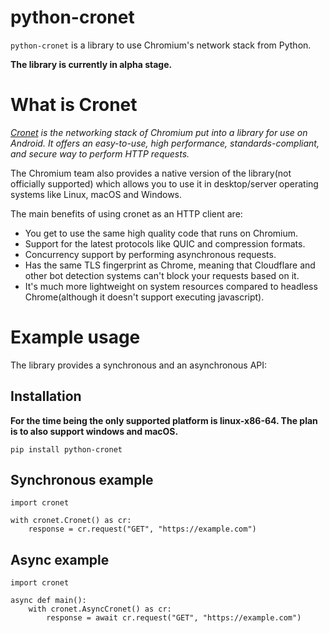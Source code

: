 # python-cronet


`python-cronet` is a library to use Chromium's network stack from Python.

**The library is currently in alpha stage.**

# What is Cronet

*[Cronet](https://chromium.googlesource.com/chromium/src/+/master/components/cronet/) is the networking stack of Chromium put into a library for use on Android.
It offers an easy-to-use, high performance, standards-compliant, and secure way to perform HTTP requests.*

The Chromium team also provides a native version of the library(not officially supported) which allows you to use
it in desktop/server operating systems like Linux, macOS and Windows.

The main benefits of using cronet as an HTTP client are:
- You get to use the same high quality code that runs on Chromium.
- Support for the latest protocols like QUIC and compression formats.
- Concurrency support by performing asynchronous requests.
- Has the same TLS fingerprint as Chrome, meaning that Cloudflare and other bot detection systems can't block your requests based on it.
- It's much more lightweight on system resources compared to headless Chrome(although it doesn't support executing javascript).

# Example usage

The library provides a synchronous and an asynchronous API:

## Installation

**For the time being the only supported platform is linux-x86-64. The plan is to also support windows and macOS.**

`pip install python-cronet`

## Synchronous example
```!python
import cronet

with cronet.Cronet() as cr:
    response = cr.request("GET", "https://example.com")
```

## Async example
```!python
import cronet

async def main():
    with cronet.AsyncCronet() as cr:
        response = await cr.request("GET", "https://example.com")
```


